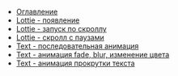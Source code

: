 <!-- markdownlint-disable MD041 -->
* [Оглавление](/README.md)
* [Lottie - появление](/pages/lottie.md)
* [Lottie - запуск по скроллу](/pages/lottieStartByScroll.md)
* [Lottie - скролл с паузами](/pages/lottieWithPause.md)
* [Text - последовательная анимация](/pages/stairs-text-animation.md)
* [Text - анимация fade, blur, изменение цвета](/pages/change-text-animation.md)
* [Text - анимация прокрутки текста](/pages/counter-text-animation.md)
<!-- markdownlint-disable MD041 -->
